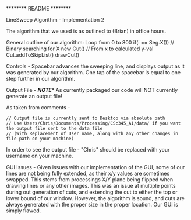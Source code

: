 ******** README ********

LineSweep Algorithm - Implementation 2

The algorithm that we used is as outlined to (Brian) in office hours. 

General outline of our algorithm:
Loop from 0 to 800
if(i == Seg.X())     // Binary searching for X
	new Cut()		 // From x to calculated y-val
	Cut.addToSkipList()
	drawCut()

Controls - 
Spacebar advances the sweeping line, and displays output as it was generated
by our algorithm. One tap of the spacebar is equal to one step further in our 
algorithm. 

Output File - 
*****NOTE******
As currently packaged our code will NOT currently generate an output file!

As taken from comments - 

	// Output file is currently sent to Desktop via absolute path
    // Use Users/Chris/Documents/Processing/CSc345_A1/data/ if you want the output file sent to the data file
    // (With Replacement of User name, along with any other changes in file path on your machine)

In order to see the output file - "Chris" should be replaced with your username on your machine. 

GUI Issues - Given issues with our implementation of the GUI, some of our lines are not being fully extended, as their x/y values are sometimes swapped. This stems from processings X/Y plane being flipped when drawing lines or any other images. This was an issue at multiple points during out generation of cuts, and extending the cut to either the top or lower bound of our window. However, the algorithm is sound, and cuts are always generated with the proper size in the proper location. Our GUI is simply flawed.

